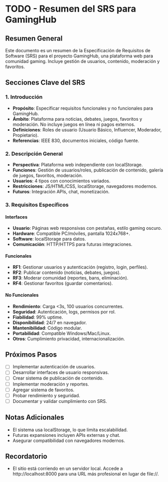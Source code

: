 # TODO - Resumen del SRS para GamingHub

## Resumen General
Este documento es un resumen de la Especificación de Requisitos de Software (SRS) para el proyecto GamingHub, una plataforma web para comunidad gaming. Incluye gestión de usuarios, contenido, moderación y favoritos.

## Secciones Clave del SRS

### 1. Introducción
- **Propósito**: Especificar requisitos funcionales y no funcionales para GamingHub.
- **Ámbito**: Plataforma para noticias, debates, juegos, favoritos y moderación. No incluye juegos en línea ni pagos externos.
- **Definiciones**: Roles de usuario (Usuario Básico, Influencer, Moderador, Propietario).
- **Referencias**: IEEE 830, documentos iniciales, código fuente.

### 2. Descripción General
- **Perspectiva**: Plataforma web independiente con localStorage.
- **Funciones**: Gestión de usuarios/roles, publicación de contenido, galería de juegos, favoritos, moderación.
- **Usuarios**: 4 tipos con conocimientos variados.
- **Restricciones**: JS/HTML/CSS, localStorage, navegadores modernos.
- **Futuros**: Integración APIs, chat, monetización.

### 3. Requisitos Específicos

#### Interfaces
- **Usuario**: Páginas web responsivas con pestañas, estilo gaming oscuro.
- **Hardware**: Compatible PC/móviles, pantalla 1024x768+.
- **Software**: localStorage para datos.
- **Comunicación**: HTTP/HTTPS para futuras integraciones.

#### Funcionales
- **RF1**: Gestionar usuarios y autenticación (registro, login, perfiles).
- **RF2**: Publicar contenido (noticias, debates, juegos).
- **RF3**: Moderar comunidad (reportes, bans, eliminación).
- **RF4**: Gestionar favoritos (guardar comentarios).

#### No Funcionales
- **Rendimiento**: Carga <3s, 100 usuarios concurrentes.
- **Seguridad**: Autenticación, logs, permisos por rol.
- **Fiabilidad**: 99% uptime.
- **Disponibilidad**: 24/7 en navegador.
- **Mantenibilidad**: Código modular.
- **Portabilidad**: Compatible Windows/Mac/Linux.
- **Otros**: Cumplimiento privacidad, internacionalización.

## Próximos Pasos
- [ ] Implementar autenticación de usuarios.
- [ ] Desarrollar interfaces de usuario responsivas.
- [ ] Crear sistema de publicación de contenido.
- [ ] Implementar moderación y reportes.
- [ ] Agregar sistema de favoritos.
- [ ] Probar rendimiento y seguridad.
- [ ] Documentar y validar cumplimiento con SRS.

## Notas Adicionales
- El sistema usa localStorage, lo que limita escalabilidad.
- Futuras expansiones incluyen APIs externas y chat.
- Asegurar compatibilidad con navegadores modernos.

## Recordatorio
- El sitio está corriendo en un servidor local. Accede a http://localhost:8000 para una URL más profesional en lugar de file://.
